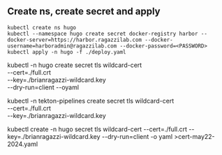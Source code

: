 
## Create ns, create secret and apply

```
kubectl create ns hugo
kubectl --namespace hugo create secret docker-registry harbor --docker-server=https://harbor.ragazzilab.com --docker-username=harboradmin@ragazzilab.com --docker-password=<PASSWORD>
kubectl apply -n hugo -f ./deploy.yaml
```




kubectl -n hugo create secret tls wildcard-cert \
  --cert=./full.crt \
  --key=./brianragazzi-wildcard.key \
  --dry-run=client --oyaml



kubectl -n tekton-pipelines create secret tls wildcard-cert \
  --cert=./full.crt \
  --key=./brianragazzi-wildcard.key


kubectl create -n hugo secret tls wildcard-cert --cert=./full.crt --key=./brianragazzi-wildcard.key --dry-run=client -o yaml >cert-may22-2024.yaml
